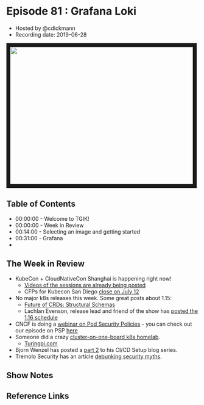 # Episode 81 : Grafana Loki

- Hosted by @cdickmann
- Recording date: 2019-06-28

<!--- Thumbnailed embed of the video, n8Xo_ghCIOSY is the video id from the youtube url --->

<a href="https://youtu.be/7Fsyo8lKB3M
" target="_blank"><img src="http://img.youtube.com/vi/7Fsyo8lKB3M/hqdefault.jpg" width="480" height="360" border="10" /></a>

## Table of Contents

- 00:00:00 - Welcome to TGIK!
- 00:00:00 - Week in Review
- 00:14:00 - Selecting an image and getting started
- 00:31:00 - Grafana
- 


## The Week in Review

- KubeCon + CloudNativeCon Shanghai is happening right now!
    - [Videos of the sessions are already being posted](https://www.youtube.com/playlist?list=PLj6h78yzYM2Njj5PvNc4Mtcril2YyR95d)
    - CFPs for Kubecon San Diego [close on July 12](https://events.linuxfoundation.org/events/kubecon-cloudnativecon-north-america-2019/cfp/) 
- No major k8s releases this week. Some great posts about 1.15:
    - [Future of CRDs: Structural Schemas](https://kubernetes.io/blog/2019/06/20/crd-structural-schema/)
    - Lachlan Evenson, release lead and friend of the show has [posted the 1.16 schedule](https://groups.google.com/forum/#!topic/kubernetes-dev/YhVY9uogj9Q)
- CNCF is doing a [webinar on Pod Security Policies](https://www.cncf.io/event/webinar-understanding-and-deploying-kubernetes-pod-security-policies/) - you can check out our episode on PSP [here](https://www.youtube.com/watch?v=zErhwjPRKn8)
- Someone did a crazy [cluster-on-one-board k8s homelab](https://old.reddit.com/r/kubernetes/comments/c5r52u/7_compute_node_cluster_board_on_kubernetes/).
    - [Turingpi.com](https://turingpi.com/)
- Bjorn Wenzel has posted a [part 2](https://koudingspawn.de/the-complete-ci-cd-part-2/) to his CI/CD Setup blog series.
- Tremolo Security has an article [debunking security myths](https://www.tremolosecurity.com/kubernetes-security-myths-debunked/).


## Show Notes


## Reference Links

